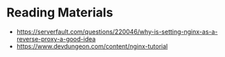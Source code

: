 
# Reading Materials
* https://serverfault.com/questions/220046/why-is-setting-nginx-as-a-reverse-proxy-a-good-idea
* https://www.devdungeon.com/content/nginx-tutorial
